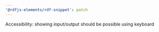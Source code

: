 ```yaml
---
'@rdfjs-elements/rdf-snippet': patch
---
```


Accessibility: showing input/output should be possible using keyboard
